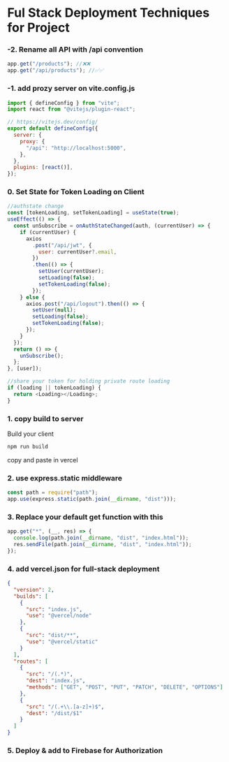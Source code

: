 # Ful Stack Deployment Techniques for Project

### -2. Rename all API with /api convention

```js
app.get("/products"); //❌❌
app.get("/api/products"); //✅✅
```

### -1. add prozy server on vite.config.js

```js
import { defineConfig } from "vite";
import react from "@vitejs/plugin-react";

// https://vitejs.dev/config/
export default defineConfig({
  server: {
    proxy: {
      "/api": "http://localhost:5000",
    },
  },
  plugins: [react()],
});
```

### 0. Set State for Token Loading on Client

```js
//authstate change
const [tokenLoading, setTokenLoading] = useState(true);
useEffect(() => {
  const unSubscribe = onAuthStateChanged(auth, (currentUser) => {
    if (currentUser) {
      axios
        .post("/api/jwt", {
          user: currentUser?.email,
        })
        .then(() => {
          setUser(currentUser);
          setLoading(false);
          setTokenLoading(false);
        });
    } else {
      axios.post("/api/logout").then(() => {
        setUser(null);
        setLoading(false);
        setTokenLoading(false);
      });
    }
  });
  return () => {
    unSubscribe();
  };
}, [user]);

//share your token for holding private route loading
if (loading || tokenLoading) {
  return <Loading></Loading>;
}
```

### 1. copy build to server

Build your client

```bash
npm run build
```

copy and paste in vercel

### 2. use express.static middleware

```js
const path = require("path");
app.use(express.static(path.join(__dirname, "dist")));
```

### 3. Replace your default get function with this

```js
app.get("*", (__, res) => {
  console.log(path.join(__dirname, "dist", "index.html"));
  res.sendFile(path.join(__dirname, "dist", "index.html"));
});
```

### 4. add vercel.json for full-stack deployment

```json
{
  "version": 2,
  "builds": [
    {
      "src": "index.js",
      "use": "@vercel/node"
    },
    {
      "src": "dist/**",
      "use": "@vercel/static"
    }
  ],
  "routes": [
    {
      "src": "/(.*)",
      "dest": "index.js",
      "methods": ["GET", "POST", "PUT", "PATCH", "DELETE", "OPTIONS"]
    },
    {
      "src": "/(.+\\.[a-z]+)$",
      "dest": "/dist/$1"
    }
  ]
}
```

### 5. Deploy & add to Firebase for Authorization
